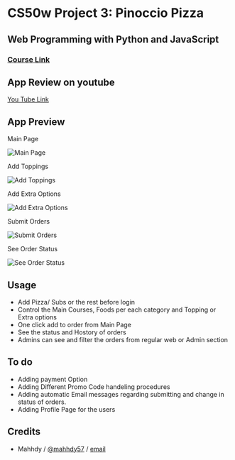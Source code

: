 # CS50w Project 3: Pinoccio Pizza


## Web Programming with Python and JavaScript

### [Course Link](https://courses.edx.org/courses/course-v1:HarvardX+CS50W+Web/course/)


## App Review on youtube

[You Tube Link](https://www.youtube.com/watch?v=Ntdu0mtmmnw)

## App Preview

Main Page

![Main Page](https://imgur.com/kW2GFyG.png)

Add Toppings

![Add Toppings](https://imgur.com/ETAqQqi.png)

Add Extra Options

![Add Extra Options](https://imgur.com/egtUQQP.png)

Submit Orders

![Submit Orders](https://imgur.com/16tLPpB.png)

See Order Status

![See Order Status](https://imgur.com/xwuN9zx.png)

## Usage

* Add Pizza/ Subs or the rest before login
* Control the Main Courses, Foods per each category and Topping or Extra options
* One click add to order from Main Page
* See the status and Hostory of orders
* Admins can see and filter the orders from regular web or Admin section

## To do

* Adding payment Option
* Adding Different Promo Code handeling procedures
* Adding automatic Email messages regarding submitting and change in status of orders.
* Adding Profile Page for the users

## Credits

* Mahhdy / [@mahhdy57](https://twitter.com/mahhdy57) / [email](mahhdy@gmail.com)
